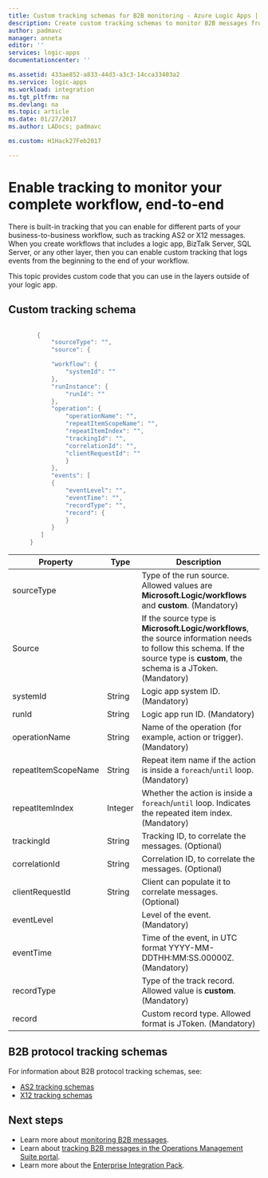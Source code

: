 ```yaml
---
title: Custom tracking schemas for B2B monitoring - Azure Logic Apps | Microsoft Docs
description: Create custom tracking schemas to monitor B2B messages from transactions in your Azure Integration Account.
author: padmavc
manager: anneta
editor: ''
services: logic-apps
documentationcenter: ''

ms.assetid: 433ae852-a833-44d3-a3c3-14cca33403a2
ms.service: logic-apps
ms.workload: integration
ms.tgt_pltfrm: na
ms.devlang: na
ms.topic: article
ms.date: 01/27/2017
ms.author: LADocs; padmavc

ms.custom: H1Hack27Feb2017 

---
```

# Enable tracking to monitor your complete workflow, end-to-end
There is built-in tracking that you can enable for different parts of your business-to-business workflow, such as tracking AS2 or X12 messages. When you create workflows that includes a logic app, BizTalk Server, SQL Server, or any other layer, then you can enable custom tracking that logs events from the beginning to the end of your workflow. 

This topic provides custom code that you can use in the layers outside of your logic app. 

## Custom tracking schema
````java

        {
            "sourceType": "",
            "source": {

            "workflow": {
                "systemId": ""
            },
            "runInstance": {
                "runId": ""
            },
            "operation": {
                "operationName": "",
                "repeatItemScopeName": "",
                "repeatItemIndex": "",
                "trackingId": "",
                "correlationId": "",
                "clientRequestId": ""
                }
            },
            "events": [
            {
                "eventLevel": "",
                "eventTime": "",
                "recordType": "",
                "record": {                
                }
            }
         ]
      }

````

| Property | Type | Description |
| --- | --- | --- |
| sourceType |   | Type of the run source. Allowed values are **Microsoft.Logic/workflows** and **custom**. (Mandatory) |
| Source |   | If the source type is **Microsoft.Logic/workflows**, the source information needs to follow this schema. If the source type is **custom**, the schema is a JToken. (Mandatory) |
| systemId | String | Logic app system ID. (Mandatory) |
| runId | String | Logic app run ID. (Mandatory) |
| operationName | String | Name of the operation (for example, action or trigger). (Mandatory) |
| repeatItemScopeName | String | Repeat item name if the action is inside a `foreach`/`until` loop. (Mandatory) |
| repeatItemIndex | Integer | Whether the action is inside a `foreach`/`until` loop. Indicates the repeated item index. (Mandatory) |
| trackingId | String | Tracking ID, to correlate the messages. (Optional) |
| correlationId | String | Correlation ID, to correlate the messages. (Optional) |
| clientRequestId | String | Client can populate it to correlate messages. (Optional) |
| eventLevel |   | Level of the event. (Mandatory) |
| eventTime |   | Time of the event, in UTC format YYYY-MM-DDTHH:MM:SS.00000Z. (Mandatory) |
| recordType |   | Type of the track record. Allowed value is **custom**. (Mandatory) |
| record |   | Custom record type. Allowed format is JToken. (Mandatory) |

## B2B protocol tracking schemas
For information about B2B protocol tracking schemas, see:
* [AS2 tracking schemas](../logic-apps/logic-apps-track-integration-account-as2-tracking-schemas.md)   
* [X12 tracking schemas](logic-apps-track-integration-account-x12-tracking-schema.md)

## Next steps
* Learn more about [monitoring B2B messages](logic-apps-monitor-b2b-message.md).   
* Learn about [tracking B2B messages in the Operations Management Suite portal](../logic-apps/logic-apps-track-b2b-messages-omsportal.md).
* Learn more about the [Enterprise Integration Pack](../logic-apps/logic-apps-enterprise-integration-overview.md).
